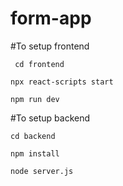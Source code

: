 # form-app

#To setup frontend  
```
 cd frontend  
```
```
npx react-scripts start
```
``` 
npm run dev
``` 

#To setup backend
```
cd backend
```
```
npm install
```
```
node server.js
```  
